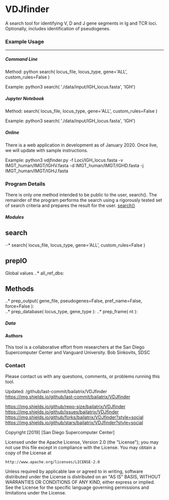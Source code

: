 # VDJfinder

A search tool for identifying V, D and J gene segments in Ig and TCR loci. Optionally, includes identification of pseudogenes.

### Example Usage
-----------------

##### Command Line
Method: python search( locus_file, locus_type, gene='ALL', custom_rules=False )

Example: python3 search( './data/input/IGH_locus.fasta', 'IGH')

##### Jupyter Notebook
Method: search( locus_file, locus_type, gene='ALL', custom_rules=False )

Example: python3 search( './data/input/IGH_locus.fasta', 'IGH')


##### Online
There is a web application in development as of January 2020. Once live, we will update with sample instructions.



Example: python3 vdjfinder.py -f Loci/IGH_locus.fasta -v IMGT_human/IMGT/IGHV.fasta -d IMGT_human/IMGT/IGHD.fasta -j IMGT_human/IMGT/IGHJ.fasta

### Program Details
There is only one method intended to be public to the user, search(). The remainder of the program performs the search using a rigorously tested set of search criteria and prepares the result for the user. 
[search()](../src/modules/search.py)

##### Modules
search
------
⋅⋅* search( locus_file, locus_type, gene='ALL', custom_rules=False )

prepIO
------
Global values
..* all_ref_dbs: 

Methods
-------
..* prep_output( gene_file, pseudogenes=False, pref_name=False, force=False ):  
..* prep_database( locus_type, gene_type ):
..* prep_frame( nt ):

##### Data


#### Authors
This tool is a collaborative effort from researchers at the San Diego Supercomputer Center and Vanguard University.
Bob Sinkovits, SDSC

### Contact
Please contact us with any questions, comments, or problems running this tool. 

Updated: /github/last-commit/bailatrix/VDJfinder https://img.shields.io/github/last-commit/bailatrix/VDJfinder

https://img.shields.io/github/repo-size/bailatrix/VDJfinder https://img.shields.io/github/issues/bailatrix/VDJfinder https://img.shields.io/github/forks/bailatrix/VDJfinder?style=social https://img.shields.io/github/stars/bailatrix/VDJfinder?style=social

Copyright [2019] [San Diego Supercomputer Center]

Licensed under the Apache License, Version 2.0 (the "License");
you may not use this file except in compliance with the License.
You may obtain a copy of the License at

    http://www.apache.org/licenses/LICENSE-2.0

Unless required by applicable law or agreed to in writing, software
distributed under the License is distributed on an "AS IS" BASIS,
WITHOUT WARRANTIES OR CONDITIONS OF ANY KIND, either express or implied.
See the License for the specific language governing permissions and
limitations under the License.